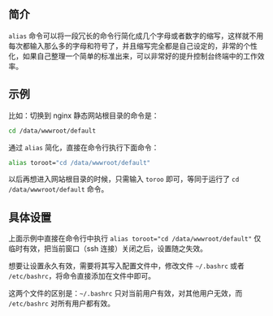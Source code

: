 ## 简介

`alias` 命令可以将一段冗长的命令行简化成几个字母或者数字的缩写，这样就不用每次都输入那么多的字母和符号了，并且缩写完全都是自己设定的，非常的个性化，如果自己整理一个简单的标准出来，可以非常好的提升控制台终端中的工作效率。

## 示例

比如：切换到 nginx 静态网站根目录的命令是：

```bash
cd /data/wwwroot/default
```

通过 `alias` 简化，直接在命令行执行下面命令：

```bash
alias toroot="cd /data/wwwroot/default"
```

以后再想进入网站根目录的时候，只需输入 `toroo` 即可，等同于运行了 `cd /data/wwwroot/default` 命令。

## 具体设置

上面示例中直接在命令行中执行 `alias toroot="cd /data/wwwroot/default"` 仅临时有效，把当前窗口（ssh 连接）关闭之后，设置随之失效。

想要让设置永久有效，需要将其写入配置文件中，修改文件 `~/.bashrc` 或者 `/etc/bashrc`，将命令直接添加在文件中即可。

这两个文件的区别是：`~/.bashrc` 只对当前用户有效，对其他用户无效，而 `/etc/bashrc` 对所有用户都有效。

